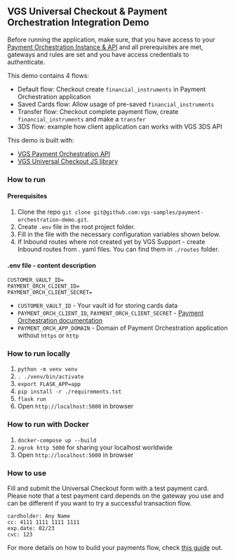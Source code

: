 ## VGS Universal Checkout & Payment Orchestration Integration Demo

Before running the application, make sure, that you have access to your [Payment Orchestration Instance & API](https://www.verygoodsecurity.com/docs/payment-optimization/orchestration/quickstart) and all prerequisites are met, gateways and rules are set and you have access credentials to authenticate.

This demo contains 4 flows: 
- Default flow: Checkout create `financial_instruments` in Payment Orchestration application
- Saved Cards flow: Allow usage of pre-saved `financial_instruments`
- Transfer flow: Checkout complete payment flow, create `financial_instruments` and make a `transfer`
- 3DS flow: example how client application can works with VGS 3DS API 

This demo is built with:
- [VGS Payment Orchestration API](https://www.verygoodsecurity.com/docs/payment-optimization/orchestration)
- [VGS Universal Checkout JS library](https://www.verygoodsecurity.com/docs/payment-optimization/checkout)

### How to run

#### Prerequisites

1. Clone the repo `git clone git@github.com:vgs-samples/payment-orchestration-demo.git`.
2. Create `.env` file in the root project folder.
3. Fill in the file with the necessary configuration variables shown below.
4. If Inbound routes where not created yet by VGS Support - create Inbound routes from .
   yaml files. You can find them in `./routes` folder.

#### .env file - content description
```
CUSTOMER_VAULT_ID=
PAYMENT_ORCH_CLIENT_ID=
PAYMENT_ORCH_CLIENT_SECRET=
``` 
- `CUSTOMER_VAULT_ID` - Your vault id for storing cards data
- `PAYMENT_ORCH_CLIENT_ID`, `PAYMENT_ORCH_CLIENT_SECRET` - [Payment Orchestration documentation](https://www.verygoodsecurity.com/docs/payment-optimization/authentication)
- `PAYMENT_ORCH_APP_DOMAIN` - Domain of Payment Orchestration application without `https` or `http` 

### How to run locally
1. `python -m venv venv`
2. `. ./venv/bin/activate`
3. `export FLASK_APP=app`
4. `pip install -r ./requirements.txt`
5. `flask run`
6. Open `http://localhost:5000` in browser

### How to run with Docker
1. `docker-compose up --build`
2. `ngrok http 5000` for sharing your localhost worldwide
3. Open `http://localhost:5000` in browser

### How to use
Fill and submit the Universal Checkout form with a test payment card. Please note that a test payment card depends on the gateway you use and can be different if you want to try a successful transaction flow.
```
cardholder: Any Name
cc: 4111 1111 1111 1111
exp.date: 02/23
cvc: 123
```

For more details on how to build your payments flow, check [this guide](https://www.verygoodsecurity.com/docs/payment-optimization/orchestration/payment-flow) out.
